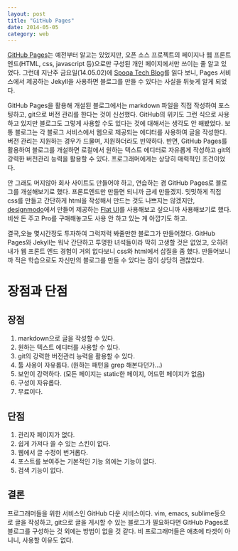 ```yaml
---
layout: post
title: "GitHub Pages"
date: 2014-05-05
category: web
---
```


 [GitHub Pages](https://pages.github.com/)는 예전부터 알고는 있었지만, 오픈 소스 프로젝트의 페이지나 웹 프론트엔드(HTML, css, javascript 등)으로만 구성된 개인 페이지에서만 쓰이는 줄 알고 있었다. 그런데 지난주 금요일(14.05.02)에 [Spoqa Tech Blog](http://spoqa.github.io/)를 읽다 보니, Pages 서비스에서 제공하는 Jekyll을 사용하면 블로그를 만들 수 있다는 사실을 뒤늦게 알게 되었다.

 GitHub Pages을 활용해 개설된 블로그에서는 markdown 파일을 직접 작성하여 포스팅하고, git으로 버전 관리를 한다는 것이 신선했다. GitHub의 위키도 그런 식으로 사용하고 있지만 블로그도 그렇게 사용할 수도 있다는 것에 대해서는 생각도 안 해봤었다. 보통 블로그는 각 블로그 서비스에서 웹으로 제공되는 에디터를 사용하여 글을 작성한다. 버전 관리는 지원하는 경우가 드물며, 지원하더라도 빈약하다. 반면, GitHub Pages를 활용하여 블로그를 개설하면 로컬에서 원하는 텍스트 에디터로 자유롭게 작성하고 git의 강력한 버전관리 능력을 활용할 수 있다. 프로그래머에게는 상당히 매력적인 조건이었다.

 안 그래도 머지않아 회사 사이트도 만들어야 하고, 연습하는 겸 GitHub Pages로 블로그를 개설해보기로 했다. 프론트엔드만 만들면 되니까 금세 만들겠지. 밋밋하게 직접 css를 만들고 간단하게 html을 작성해서 만드는 것도 나쁘지는 않겠지만, [designmodo](http://designmodo.com/)에서 만들어 제공하는 [Flat UI](http://designmodo.com/flat/)를 사용해보고 싶으니까 사용해보기로 했다. 비싼 돈 주고 Pro를 구매해놓고도 사용 안 하고 있는 게 아깝기도 하고.

 결국,오늘 몇시간정도 투자하여 그럭저럭 봐줄만한 블로그가 만들어졌다. GitHub Pages와 Jekyll는 워낙 간단하고 투명한 녀석들이라 딱히 고생할 것은 없었고, 오히려 내가 웹 프론트 엔드 경험이 거의 없다보니 css와 html에서 삽질을 좀 했다. 만들어보니까 적은 학습으로도 자신만의 블로그를 만들 수 있다는 점이 상당히 괜찮았다.


# 장점과 단점
## 장점

1. markdown으로 글을 작성할 수 있다.
2. 원하는 텍스트 에디터를 사용할 수 있다.
3. git의 강력한 버전관리 능력을 활용할 수 있다.
4. 툴 사용이 자유롭다. (원하는 패턴을 grep 해본다던가...)
5. 보안이 강력하다. (모든 페이지는 static한 페이지, 어드민 페이지가 없음)
6. 구성이 자유롭다.
7. 무료이다.

## 단점

1. 관리자 페이지가 없다.
2. 쉽게 가져다 쓸 수 있는 스킨이 없다.
3. 웹에서 글 수정이 번거롭다.
4. 포스트를 보여주는 기본적인 기능 외에는 기능이 없다.
5. 검색 기능이 없다.

## 결론

 프로그래머들을 위한 서비스인 GitHub 다운 서비스이다. vim, emacs, sublime등으로 글을 작성하고, git으로 글을 게시할 수 있는 블로그가 필요하다면 GitHub Pages로 블로그를 구성하는 것 외에는 방법이 없을 것 같다. 비 프로그래머들은 애초에 타겟이 아니니, 사용할 이유도 없다.
